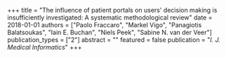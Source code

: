 +++
title = "The influence of patient portals on users' decision making is insufficiently investigated: A systematic methodological review"
date = 2018-01-01
authors = ["Paolo Fraccaro", "Markel Vigo", "Panagiotis Balatsoukas", "Iain E. Buchan", "Niels Peek", "Sabine N. van der Veer"]
publication_types = ["2"]
abstract = ""
featured = false
publication = "*I. J. Medical Informatics*"
+++

